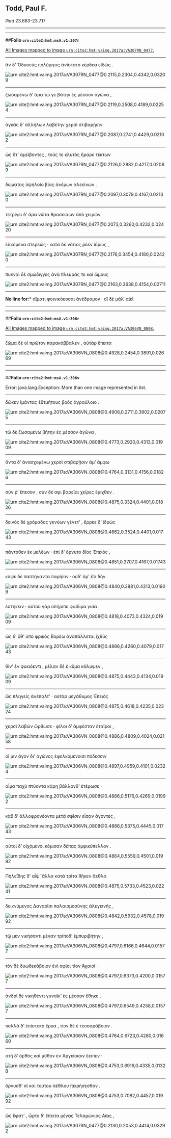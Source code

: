 ## Todd, Paul F.

*Iliad* 23.683-23.717

---

---

##**Folio `urn:cite2:hmt:msA.v1:307r`**



[All Images mapped to image `urn:cite2:hmt:vaimg.2017a:VA307RN_0477`.](http://www.homermultitext.org/ict2/index.html?urn=urn:cite2:hmt:vaimg.2017a:VA307RN_0477@0.2115,0.2304,0.4342,0.03209&urn=urn:cite2:hmt:vaimg.2017a:VA307RN_0477@0.2119,0.2508,0.4189,0.02254&urn=urn:cite2:hmt:vaimg.2017a:VA307RN_0477@0.2087,0.2741,0.4429,0.02102&urn=urn:cite2:hmt:vaimg.2017a:VA307RN_0477@0.2126,0.2882,0.4217,0.02089&urn=urn:cite2:hmt:vaimg.2017a:VA307RN_0477@0.2097,0.3079,0.4167,0.02130&urn=urn:cite2:hmt:vaimg.2017a:VA307RN_0477@0.2073,0.3260,0.4232,0.02420&urn=urn:cite2:hmt:vaimg.2017a:VA307RN_0477@0.2176,0.3454,0.4180,0.02420&urn=urn:cite2:hmt:vaimg.2017a:VA307RN_0477@0.2163,0.3638,0.4154,0.02711)

---- 

 ἂν δʼ Ὀδυσεὺς πολύμητις ἀνίστατο κέρδεα εἰδώς .

![urn:cite2:hmt:vaimg.2017a:VA307RN_0477@0.2115,0.2304,0.4342,0.03209](http://beta.hpcc.uh.edu/scs/image/500/500/urn:cite2:hmt:vaimg.2017a:VA307RN_0477@0.2115,0.2304,0.4342,0.03209)

---- 

 ζωσαμένω δʼ ἄρα τώ γε βάτην ἐς μέσσον ἀγῶνα ,

![urn:cite2:hmt:vaimg.2017a:VA307RN_0477@0.2119,0.2508,0.4189,0.02254](http://beta.hpcc.uh.edu/scs/image/500/500/urn:cite2:hmt:vaimg.2017a:VA307RN_0477@0.2119,0.2508,0.4189,0.02254)

---- 

 ἀγκὰς δʼ ἀλλήλων λαβέτην χερσὶ στιβαρῇσιν

![urn:cite2:hmt:vaimg.2017a:VA307RN_0477@0.2087,0.2741,0.4429,0.02102](http://beta.hpcc.uh.edu/scs/image/500/500/urn:cite2:hmt:vaimg.2017a:VA307RN_0477@0.2087,0.2741,0.4429,0.02102)

---- 

 ὡς ὅτʼ ἀμείβοντες , τούς τε κλυτὸς ἤραρε τέκτων

![urn:cite2:hmt:vaimg.2017a:VA307RN_0477@0.2126,0.2882,0.4217,0.02089](http://beta.hpcc.uh.edu/scs/image/500/500/urn:cite2:hmt:vaimg.2017a:VA307RN_0477@0.2126,0.2882,0.4217,0.02089)

---- 

 δώματος ὑψηλοῖο βίας ἀνέμων ἀλεείνων .

![urn:cite2:hmt:vaimg.2017a:VA307RN_0477@0.2097,0.3079,0.4167,0.02130](http://beta.hpcc.uh.edu/scs/image/500/500/urn:cite2:hmt:vaimg.2017a:VA307RN_0477@0.2097,0.3079,0.4167,0.02130)

---- 

 τετρίγει δʼ ἄρα νῶτα θρασειάων ἀπὸ χειρῶν

![urn:cite2:hmt:vaimg.2017a:VA307RN_0477@0.2073,0.3260,0.4232,0.02420](http://beta.hpcc.uh.edu/scs/image/500/500/urn:cite2:hmt:vaimg.2017a:VA307RN_0477@0.2073,0.3260,0.4232,0.02420)

---- 

 ἑλκόμενα στερεῶς · κατὰ δὲ νότιος ῥέεν ἱδρώς ,

![urn:cite2:hmt:vaimg.2017a:VA307RN_0477@0.2176,0.3454,0.4180,0.02420](http://beta.hpcc.uh.edu/scs/image/500/500/urn:cite2:hmt:vaimg.2017a:VA307RN_0477@0.2176,0.3454,0.4180,0.02420)

---- 

 πυκναὶ δὲ σμώδιγγες ἀνὰ πλευράς τε καὶ ὤμους

![urn:cite2:hmt:vaimg.2017a:VA307RN_0477@0.2163,0.3638,0.4154,0.02711](http://beta.hpcc.uh.edu/scs/image/500/500/urn:cite2:hmt:vaimg.2017a:VA307RN_0477@0.2163,0.3638,0.4154,0.02711)

--- 

 **No line for:*** αἵματι φοινικόεσσαι ἀνέδραμον · οἳ δὲ μάλʼ αἰεὶ

---

---

##**Folio `urn:cite2:hmt:msA.v1:306r`**



[All Images mapped to image `urn:cite2:hmt:vaimg.2017a:VA306VN_0808`.](http://www.homermultitext.org/ict2/index.html?urn=urn:cite2:hmt:vaimg.2017a:VA306VN_0808@0.4928,0.2454,0.3891,0.02669)

---- 

 ζῶμα δέ οἱ πρῶτον παρακάββαλεν , αὐτὰρ ἔπειτα

![urn:cite2:hmt:vaimg.2017a:VA306VN_0808@0.4928,0.2454,0.3891,0.02669](http://beta.hpcc.uh.edu/scs/image/500/500/urn:cite2:hmt:vaimg.2017a:VA306VN_0808@0.4928,0.2454,0.3891,0.02669)

---

---

##**Folio `urn:cite2:hmt:msA.v1:306v`**



Error: java.lang.Exception: More than one image represented in list.

---- 

 δῶκεν ἱμάντας ἐϋτμήτους βοὸς ἀγραύλοιο .

![urn:cite2:hmt:vaimg.2017a:VA306VN_0808@0.4906,0.2711,0.3902,0.02075](http://beta.hpcc.uh.edu/scs/image/500/500/urn:cite2:hmt:vaimg.2017a:VA306VN_0808@0.4906,0.2711,0.3902,0.02075)

---- 

 τὼ δὲ ζωσαμένω βήτην ἐς μέσσον ἀγῶνα ,

![urn:cite2:hmt:vaimg.2017a:VA306VN_0808@0.4773,0.2920,0.4313,0.01909](http://beta.hpcc.uh.edu/scs/image/500/500/urn:cite2:hmt:vaimg.2017a:VA306VN_0808@0.4773,0.2920,0.4313,0.01909)

---- 

 ἄντα δʼ ἀνασχομένω χερσὶ στιβαρῇσιν ἅμʼ ἄμφω

![urn:cite2:hmt:vaimg.2017a:VA306VN_0808@0.4764,0.3131,0.4156,0.01826](http://beta.hpcc.uh.edu/scs/image/500/500/urn:cite2:hmt:vaimg.2017a:VA306VN_0808@0.4764,0.3131,0.4156,0.01826)

---- 

 σύν ῥʼ ἔπεσον , σὺν δέ σφι βαρεῖαι χεῖρες ἔμιχθεν .

![urn:cite2:hmt:vaimg.2017a:VA306VN_0808@0.4875,0.3324,0.4401,0.01826](http://beta.hpcc.uh.edu/scs/image/500/500/urn:cite2:hmt:vaimg.2017a:VA306VN_0808@0.4875,0.3324,0.4401,0.01826)

---- 

 δεινὸς δὲ χρόμαδος γενύων γένετʼ , ἔρρεε δʼ ἱδρὼς

![urn:cite2:hmt:vaimg.2017a:VA306VN_0808@0.4862,0.3524,0.4401,0.01743](http://beta.hpcc.uh.edu/scs/image/500/500/urn:cite2:hmt:vaimg.2017a:VA306VN_0808@0.4862,0.3524,0.4401,0.01743)

---- 

 πάντοθεν ἐκ μελέων · ἐπὶ δʼ ὄρνυτο δῖος Ἐπειός ,

![urn:cite2:hmt:vaimg.2017a:VA306VN_0808@0.4851,0.3707,0.4167,0.01743](http://beta.hpcc.uh.edu/scs/image/500/500/urn:cite2:hmt:vaimg.2017a:VA306VN_0808@0.4851,0.3707,0.4167,0.01743)

---- 

 κόψε δὲ παπτήναντα παρήϊον · οὐδʼ ἄρʼ ἔτι δὴν

![urn:cite2:hmt:vaimg.2017a:VA306VN_0808@0.4840,0.3881,0.4313,0.01909](http://beta.hpcc.uh.edu/scs/image/500/500/urn:cite2:hmt:vaimg.2017a:VA306VN_0808@0.4840,0.3881,0.4313,0.01909)

---- 

 ἑστήκειν · αὐτοῦ γὰρ ὑπήριπε φαίδιμα γυῖα .

![urn:cite2:hmt:vaimg.2017a:VA306VN_0808@0.4818,0.4073,0.4324,0.01909](http://beta.hpcc.uh.edu/scs/image/500/500/urn:cite2:hmt:vaimg.2017a:VA306VN_0808@0.4818,0.4073,0.4324,0.01909)

---- 

 ὡς δʼ ὅθʼ ὑπὸ φρικὸς Βορέω ἀναπάλλεται ἰχθὺς

![urn:cite2:hmt:vaimg.2017a:VA306VN_0808@0.4886,0.4260,0.4079,0.01743](http://beta.hpcc.uh.edu/scs/image/500/500/urn:cite2:hmt:vaimg.2017a:VA306VN_0808@0.4886,0.4260,0.4079,0.01743)

---- 

 θίνʼ ἐν φυκιόεντι , μέλαν δέ ἑ κῦμα κάλυψεν ,

![urn:cite2:hmt:vaimg.2017a:VA306VN_0808@0.4875,0.4443,0.4134,0.01909](http://beta.hpcc.uh.edu/scs/image/500/500/urn:cite2:hmt:vaimg.2017a:VA306VN_0808@0.4875,0.4443,0.4134,0.01909)

---- 

 ὣς πληγεὶς ἀνέπαλτʼ · αὐτὰρ μεγάθυμος Ἐπειὸς

![urn:cite2:hmt:vaimg.2017a:VA306VN_0808@0.4875,0.4618,0.4235,0.02324](http://beta.hpcc.uh.edu/scs/image/500/500/urn:cite2:hmt:vaimg.2017a:VA306VN_0808@0.4875,0.4618,0.4235,0.02324)

---- 

 χερσὶ λαβὼν ὤρθωσε · φίλοι δʼ ἀμφέσταν ἑταῖροι ,

![urn:cite2:hmt:vaimg.2017a:VA306VN_0808@0.4886,0.4809,0.4024,0.02158](http://beta.hpcc.uh.edu/scs/image/500/500/urn:cite2:hmt:vaimg.2017a:VA306VN_0808@0.4886,0.4809,0.4024,0.02158)

---- 

 οἵ μιν ἄγον διʼ ἀγῶνος ἐφελκομένοισι πόδεσσιν

![urn:cite2:hmt:vaimg.2017a:VA306VN_0808@0.4897,0.4959,0.4101,0.02324](http://beta.hpcc.uh.edu/scs/image/500/500/urn:cite2:hmt:vaimg.2017a:VA306VN_0808@0.4897,0.4959,0.4101,0.02324)

---- 

 αἷμα παχὺ πτύοντα κάρη βάλλονθʼ ἑτέρωσε ·

![urn:cite2:hmt:vaimg.2017a:VA306VN_0808@0.4886,0.5176,0.4269,0.01992](http://beta.hpcc.uh.edu/scs/image/500/500/urn:cite2:hmt:vaimg.2017a:VA306VN_0808@0.4886,0.5176,0.4269,0.01992)

---- 

 κὰδ δʼ ἀλλοφρονέοντα μετὰ σφίσιν εἷσαν ἄγοντες ,

![urn:cite2:hmt:vaimg.2017a:VA306VN_0808@0.4886,0.5375,0.4445,0.01743](http://beta.hpcc.uh.edu/scs/image/500/500/urn:cite2:hmt:vaimg.2017a:VA306VN_0808@0.4886,0.5375,0.4445,0.01743)

---- 

 αὐτοὶ δʼ οἰχόμενοι κόμισαν δέπας ἀμφικύπελλον .

![urn:cite2:hmt:vaimg.2017a:VA306VN_0808@0.4864,0.5559,0.4501,0.01992](http://beta.hpcc.uh.edu/scs/image/500/500/urn:cite2:hmt:vaimg.2017a:VA306VN_0808@0.4864,0.5559,0.4501,0.01992)

---- 

 Πηλεΐδης δʼ αἶψʼ ἄλλα κατὰ τρίτα θῆκεν ἄεθλα

![urn:cite2:hmt:vaimg.2017a:VA306VN_0808@0.4875,0.5733,0.4523,0.02241](http://beta.hpcc.uh.edu/scs/image/500/500/urn:cite2:hmt:vaimg.2017a:VA306VN_0808@0.4875,0.5733,0.4523,0.02241)

---- 

 δεικνύμενος Δαναοῖσι παλαισμοσύνης ἀλεγεινῆς ,

![urn:cite2:hmt:vaimg.2017a:VA306VN_0808@0.4842,0.5932,0.4578,0.01992](http://beta.hpcc.uh.edu/scs/image/500/500/urn:cite2:hmt:vaimg.2017a:VA306VN_0808@0.4842,0.5932,0.4578,0.01992)

---- 

 τῷ μὲν νικήσαντι μέγαν τρίποδʼ ἐμπυριβήτην ,

![urn:cite2:hmt:vaimg.2017a:VA306VN_0808@0.4797,0.6166,0.4644,0.01577](http://beta.hpcc.uh.edu/scs/image/500/500/urn:cite2:hmt:vaimg.2017a:VA306VN_0808@0.4797,0.6166,0.4644,0.01577)

---- 

 τὸν δὲ δυωδεκάβοιον ἐνὶ σφίσι τῖον Ἀχαιοί ·

![urn:cite2:hmt:vaimg.2017a:VA306VN_0808@0.4797,0.6373,0.4200,0.01577](http://beta.hpcc.uh.edu/scs/image/500/500/urn:cite2:hmt:vaimg.2017a:VA306VN_0808@0.4797,0.6373,0.4200,0.01577)

---- 

 ἀνδρὶ δὲ νικηθέντι γυναῖκʼ ἐς μέσσον ἔθηκε ,

![urn:cite2:hmt:vaimg.2017a:VA306VN_0808@0.4797,0.6549,0.4258,0.01577](http://beta.hpcc.uh.edu/scs/image/500/500/urn:cite2:hmt:vaimg.2017a:VA306VN_0808@0.4797,0.6549,0.4258,0.01577)

---- 

 πολλὰ δʼ ἐπίστατο ἔργα , τίον δέ ἑ τεσσαράβοιον .

![urn:cite2:hmt:vaimg.2017a:VA306VN_0808@0.4764,0.6723,0.4280,0.01660](http://beta.hpcc.uh.edu/scs/image/500/500/urn:cite2:hmt:vaimg.2017a:VA306VN_0808@0.4764,0.6723,0.4280,0.01660)

---- 

 στῆ δʼ ὀρθὸς καὶ μῦθον ἐν Ἀργείοισιν ἔειπεν ·

![urn:cite2:hmt:vaimg.2017a:VA306VN_0808@0.4753,0.6916,0.4335,0.01328](http://beta.hpcc.uh.edu/scs/image/500/500/urn:cite2:hmt:vaimg.2017a:VA306VN_0808@0.4753,0.6916,0.4335,0.01328)

---- 

 ὄρνυσθʼ οἳ καὶ τούτου ἀέθλου πειρήσεσθον .

![urn:cite2:hmt:vaimg.2017a:VA306VN_0808@0.4753,0.7082,0.4457,0.01992](http://beta.hpcc.uh.edu/scs/image/500/500/urn:cite2:hmt:vaimg.2017a:VA306VN_0808@0.4753,0.7082,0.4457,0.01992)

---- 

 ὣς ἔφατʼ , ὦρτο δʼ ἔπειτα μέγας Τελαμώνιος Αἴας ,

![urn:cite2:hmt:vaimg.2017a:VA307RN_0477@0.2130,0.2053,0.4414,0.03292](http://beta.hpcc.uh.edu/scs/image/500/500/urn:cite2:hmt:vaimg.2017a:VA307RN_0477@0.2130,0.2053,0.4414,0.03292)